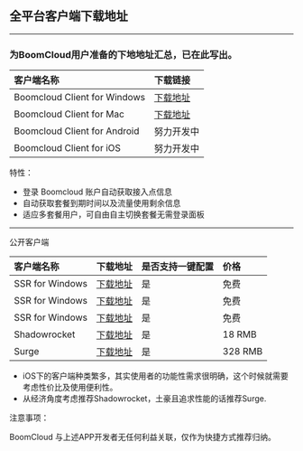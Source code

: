 ## 全平台客户端下载地址

---

### 为BoomCloud用户准备的下地地址汇总，已在此写出。

| 客户端名称 | 下载链接 |
| :--- | :--- |
| Boomcloud Client for Windows | [下载地址](https://mdzz.press/Boomcloud-Client/win/BoomCloud-for-win_1.7.zip) |
| Boomcloud Client for Mac | [下载地址](https://mdzz.press/Boomcloud-Client/macOS/BoomCloud_V1.5.dmg) |
| Boomcloud Client for Android | 努力开发中 |
| Boomcloud Client for iOS | 努力开发中 |

特性：

* 登录 Boomcloud 账户自动获取接入点信息
* 自动获取套餐到期时间以及流量使用剩余信息 
* 适应多套餐用户，可自由自主切换套餐无需登录面板

---

公开客户端

| 客户端名称 | 下载地址 | 是否支持一键配置 | 价格 |
| :--- | :--- | :--- | :--- |
| SSR for Windows | [下载地址](https://my.pcloud.com/publink/show?code=kZCdKUZa8ynymKoz0kmFlTPawvnURF1Whsy#folder=537094494) | 是 | 免费 |
| SSR for Windows | [下载地址](https://my.pcloud.com/publink/show?code=kZCdKUZa8ynymKoz0kmFlTPawvnURF1Whsy#folder=537098450) | 是 | 免费 |
| SSR for Windows | [下载地址](https://my.pcloud.com/publink/show?code=kZCdKUZa8ynymKoz0kmFlTPawvnURF1Whsy#folder=537095110) | 是 | 免费 |
| Shadowrocket | [下载地址](https://itunes.apple.com/cn/app/shadowrocket/id932747118?mt=8) | 是 | 18 RMB |
| Surge | [下载地址](https://itunes.apple.com/cn/app/surge-web-developer-tool-and-proxy-utility/id1040100637?mt=8) | 是 | 328 RMB |

* iOS下的客户端种类繁多，其实使用者的功能性需求很明确，这个时候就需要考虑性价比及使用便利性。  
* 从经济角度考虑推荐Shadowrocket，土豪且追求性能的话推荐Surge.

注意事项：

BoomCloud 与上述APP开发者无任何利益关联，仅作为快捷方式推荐归纳。

